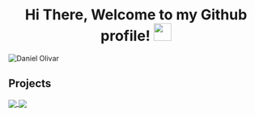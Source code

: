 <h1 align="center"><b>Hi There, Welcome to my Github profile! </b><img src="https://media.giphy.com/media/hvRJCLFzcasrR4ia7z/giphy.gif" width="35"></h1>


![Daniel Olivar](https://github.com/user-attachments/assets/0577fba5-c3b2-4f4c-b8b9-22f60c020006)


## Projects

<a href="https://github.com/DanielOlivar/EyeGuard">
  <img align="center" src="https://github-readme-stats.vercel.app/api/pin/?username=DanielOlivar&repo=EyeGuard&theme=tokyonight" />
</a>

<a href="https://github.com/DanielOlivar/Cryptography">

  <!-- Change the `github-readme-stats.anuraghazra1.vercel.app` to `github-readme-stats.vercel.app`  -->

  <img align="center" src="https://github-readme-stats.anuraghazra1.vercel.app/api/pin/?username=nneji123&repo=Cryptography&theme=tokyonight" />

</a> 
